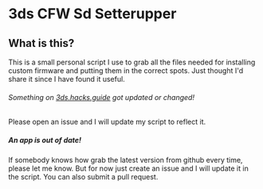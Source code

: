 # 3ds CFW Sd Setterupper
## What is this?
This is a small personal script I use to grab all the files needed for installing custom firmware and putting them in the correct spots. 
Just thought I'd share it since I have found it useful.



###### Something on [3ds.hacks.guide](https://3ds.hacks.guide) got updated or changed!
Please open an issue and I will update my script to reflect it.

##### An app is out of date!
If somebody knows how grab the latest version from github every time, please let me know. But for now just create an issue and I will update it in the script. You can also submit a pull request.
